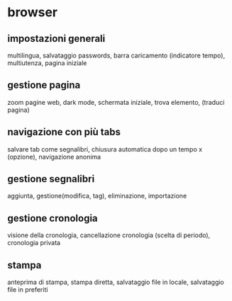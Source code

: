 # browser
## impostazioni generali
multilingua, salvataggio passwords, barra caricamento (indicatore tempo), multiutenza, pagina iniziale
## gestione pagina
zoom pagine web, dark mode, schermata iniziale, trova elemento, (traduci pagina)
## navigazione con più tabs
salvare tab come segnalibri, chiusura automatica dopo un tempo x (opzione), navigazione anonima
## gestione segnalibri
aggiunta, gestione(modifica, tag), eliminazione, importazione
## gestione cronologia
visione della cronologia, cancellazione cronologia (scelta di periodo), cronologia privata
## stampa
anteprima di stampa, stampa diretta, salvataggio file in locale, salvataggio file in preferiti

